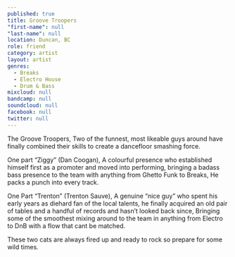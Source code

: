 ```yaml
---
published: true
title: Groove Troopers
"first-name": null
"last-name": null
location: Duncan, BC
role: friend
category: artist
layout: artist
genres: 
  - Breaks
  - Electro House
  - Drum & Bass
mixcloud: null
bandcamp: null
soundcloud: null
facebook: null
twitter: null
---
```

The Groove Troopers, Two of the funnest, most likeable guys around have finally combined their skills to create a dancefloor smashing force.

One part “Ziggy” (Dan Coogan), A colourful presence who established himself first as a promoter and moved into performing, bringing a badass bass presence to the team with anything from Ghetto Funk to Breaks, He packs a punch into every track.

One Part “Trenton” (Trenton Sauve), A genuine “nice guy” who spent his early years as diehard fan of the local talents, he finally acquired an old pair of tables and a handful of records and hasn’t looked back since, Bringing some of the smoothest mixing around to the team in anything from Electro to DnB with a flow that cant be matched.

These two cats are always fired up and ready to rock so prepare for some wild times.

